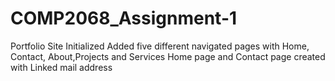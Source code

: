 # COMP2068_Assignment-1

Portfolio Site Initialized
Added five different navigated pages with Home, Contact, About,Projects and Services
Home page and Contact page created with Linked mail address
